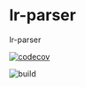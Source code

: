# lr-parser
lr-parser

[![codecov](https://codecov.io/gh/MichaelJL3/lr-parser/branch/main/graph/badge.svg?token=XDJRG70APZ)](https://codecov.io/gh/MichaelJL3/lr-parser)

![build](https://github.com/<OWNER>/<REPOSITORY>/actions/workflows/dotnet.yml/badge.svg)
